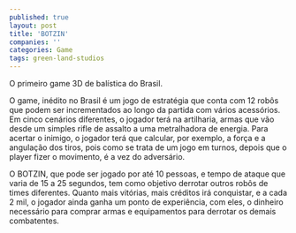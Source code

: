 ```yaml
---
published: true
layout: post
title: 'BOTZIN'
companies: ''
categories: Game
tags: green-land-studios
---
```

O primeiro game 3D de bal&iacute;stica do Brasil.

O game, in&eacute;dito no Brasil &eacute; um jogo de estrat&eacute;gia que conta com 12 rob&ocirc;s que podem ser incrementados ao longo da partida com v&aacute;rios acess&oacute;rios. Em cinco cen&aacute;rios diferentes, o jogador ter&aacute; na artilharia, armas que v&atilde;o desde um simples rifle de assalto a uma metralhadora de energia. Para acertar o inimigo, o jogador ter&aacute; que calcular, por exemplo, a for&ccedil;a e a angula&ccedil;&atilde;o dos tiros, pois como se trata de um jogo em turnos, depois que o player fizer o movimento, &eacute; a vez do advers&aacute;rio.

O BOTZIN, que pode ser jogado por at&eacute; 10 pessoas, e tempo de ataque que varia de 15 a 25 segundos, tem como objetivo derrotar outros rob&ocirc;s de times diferentes. Quanto mais vit&oacute;rias, mais cr&eacute;ditos ir&aacute; conquistar, e a cada 2 mil, o jogador ainda ganha um ponto de experi&ecirc;ncia, com eles, o dinheiro necess&aacute;rio para comprar armas e equipamentos para derrotar os demais combatentes.





